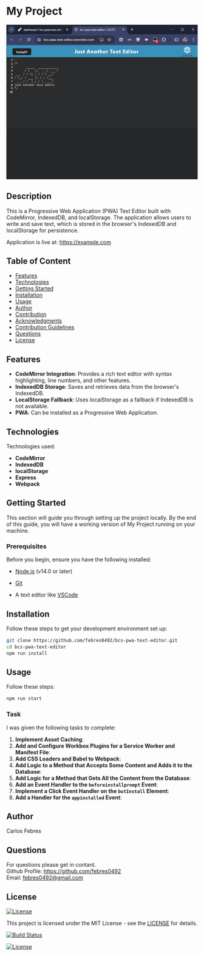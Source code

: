 # My Project

![screenshot](screenshot.png)

## Description

This is a Progressive Web Application (PWA) Text Editor built with CodeMirror, IndexedDB, and localStorage. The application allows users to write and save text, which is stored in the browser's IndexedDB and localStorage for persistence.

Application is live at: https://example.com


## Table of Content
- [Features](#features)
- [Technologies](#technologies)
- [Getting Started](#getting-started)
- [Installation](#installation)
- [Usage](#usage)
- [Author](#author)
- [Contribution](#contribution)
- [Acknowledgments](#acknowledgments)
- [Contribution Guidelines](#contribution-guidelines)
- [Questions](#questions)
- [License](#license)


## Features

- **CodeMirror Integration**: Provides a rich text editor with syntax highlighting, line numbers, and other features.
- **IndexedDB Storage**: Saves and retrieves data from the browser's IndexedDB.
- **LocalStorage Fallback**: Uses localStorage as a fallback if IndexedDB is not available.
- **PWA**: Can be installed as a Progressive Web Application.


## Technologies
Technologies used:
- **CodeMirror**
- **IndexedDB**
- **localStorage**
- **Express**
- **Webpack**


## Getting Started

This section will guide you through setting up the project locally. By the end of this guide, you will have a working version of My Project running on your machine.

### Prerequisites

Before you begin, ensure you have the following installed:

- [Node.js](https://nodejs.org/) (v14.0 or later)

- [Git](https://git-scm.com/)

- A text editor like [VSCode](https://code.visualstudio.com/)



## Installation
Follow these steps to get your development environment set up:
```bash
git clone https://github.com/febres0492/bcs-pwa-text-editor.git
cd bcs-pwa-text-editor
npm run install
```


## Usage
Follow these steps:
```bash
npm run start
```


### Task
I was given the following tasks to complete:

1. **Implement Asset Caching**:
2. **Add and Configure Workbox Plugins for a Service Worker and Manifest File**:
3. **Add CSS Loaders and Babel to Webpack**:
4. **Add Logic to a Method that Accepts Some Content and Adds it to the Database**:
5. **Add Logic for a Method that Gets All the Content from the Database**:
6. **Add an Event Handler to the `beforeinstallprompt` Event**:
7. **Implement a Click Event Handler on the `butInstall` Element**:
8. **Add a Handler for the `appinstalled` Event**:


## Author
Carlos Febres


## Questions
For questions please get in contant.  
Github Profile: https://github.com/febres0492  
Email: febres0492@gmail.com


## License

[![License](https://img.shields.io/badge/MIT-yellow.svg)](https://opensource.org/licenses/MIT)

This project is licensed under the MIT License - see the [LICENSE](https://opensource.org/licenses/MIT) for details.


[![Build Status](https://img.shields.io/badge/Build-Passing-brightgreen?style=for-the-badge&logo=appveyor&logoColor=white&labelColor=blue&cacheSeconds=3600)](https://example.com)


[![License](https://img.shields.io/badge/MIT-green?style=for-the-badge)](https://opensource.org/licenses/MIT)